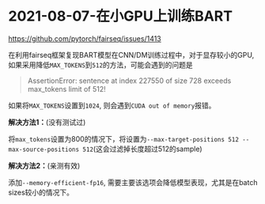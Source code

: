 # 2021-08-07-在小GPU上训练BART

https://github.com/pytorch/fairseq/issues/1413

在利用fairseq框架复现BART模型在CNN/DM训练过程中，对于显存较小的GPU, 如果采用降低`MAX_TOKENS`到`512`的方法，可能会遇到的问题是

> AssertionError: sentence at index 227550 of size 728 exceeds max_tokens limit of 512!

如果将`MAX_TOKENS`设置到`1024`, 则会遇到`CUDA out of memory`报错。

**解决方法1：**(没有测试过)

将`max_tokens`设置为800的情况下，将设置为`--max-target-positions 512 --max-source-positions 512`(这会过滤掉长度超过512的sample)

**解决方法2：**(亲测有效)

添加`--memory-efficient-fp16`, 需要主要该选项会降低模型表现，尤其是在batch sizes较小的情况下。



